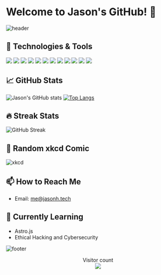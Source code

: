 <!--
**Jason13201/Jason13201** is a ✨ _special_ ✨ repository because its `README.md` (this file) appears on your GitHub profile.

Here are some ideas to get you started:

- 🔭 I’m currently working on ...
- 🌱 I’m currently learning ...
- 👯 I’m looking to collaborate on ...
- 🤔 I’m looking for help with ...
- 💬 Ask me about ...
- 📫 How to reach me: ...
- 😄 Pronouns: ...
- ⚡ Fun fact: ...
-->
# Welcome to Jason's GitHub! 👋

![header](https://capsule-render.vercel.app/api?type=waving&color=0:EEFF00,100:a82da8&height=300&section=header&text=Jason's%20GitHub&fontSize=90&animation=fadeIn&fontAlignY=38&desc=Welcome%20to%20my%20profile!&descAlignY=51&descAlign=62)

## 🔧 Technologies & Tools

<p align="left">
  <img src="https://img.shields.io/badge/-JavaScript-333333?style=for-the-badge&logo=javascript" />
  <img src="https://img.shields.io/badge/-TypeScript-333333?style=for-the-badge&logo=typescript" />
  <img src="https://img.shields.io/badge/-HTML5-333333?style=for-the-badge&logo=html5" />
  <img src="https://img.shields.io/badge/-CSS3-333333?style=for-the-badge&logo=css3" />
  <img src="https://img.shields.io/badge/-Python-333333?style=for-the-badge&logo=python" />
  <img src="https://img.shields.io/badge/-React-333333?style=for-the-badge&logo=react" />
  <img src="https://img.shields.io/badge/-Next.js-333333?style=for-the-badge&logo=next.js" />
  <img src="https://img.shields.io/badge/-Node.js-333333?style=for-the-badge&logo=node.js" />
  <img src="https://img.shields.io/badge/-Git-333333?style=for-the-badge&logo=git" />
  <img src="https://img.shields.io/badge/-AWS-333333?style=for-the-badge&logo=amazon-web-services" />
  <img src="https://img.shields.io/badge/-Azure-333333?style=for-the-badge&logo=microsoft-azure" />
  <img src="https://img.shields.io/badge/-GCP-333333?style=for-the-badge&logo=google-cloud" />
</p>

## 📈 GitHub Stats

![Jason's GitHub stats](https://github-readme-stats.vercel.app/api?username=jason13201&show_icons=true&theme=radical)
[![Top Langs](https://github-readme-stats.vercel.app/api/top-langs/?username=jason13201&layout=compact&theme=radical)](https://github.com/anuraghazra/github-readme-stats)

## 🔥 Streak Stats

![GitHub Streak](https://github-readme-streak-stats.herokuapp.com/?user=jason13201&theme=radical)

## 📰 Random xkcd Comic

![xkcd](https://imgs.xkcd.com/comics/git.png)

## 📫 How to Reach Me

- Email: [me@jasonh.tech](mailto:me@jasonh.tech)
  
## 🌱 Currently Learning

- Astro.js
- Ethical Hacking and Cybersecurity

![footer](https://capsule-render.vercel.app/api?section=footer&type=waving&color=0:a82da8,100:EEFF00&height=150)

<p align="center"> 
  Visitor count<br>
  <img src="https://profile-counter.glitch.me/jason13201/count.svg" />
</p>

